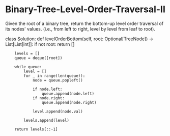 # Binary-Tree-Level-Order-Traversal-II

Given the root of a binary tree, return the bottom-up level order traversal of its nodes' values. (i.e., from left to right, level by level from leaf to root).

class Solution:
    def levelOrderBottom(self, root: Optional[TreeNode]) -> List[List[int]]:
        if not root:
            return []

        levels = []
        queue = deque([root])

        while queue:
            level = []
            for _ in range(len(queue)):
                node = queue.popleft()

                if node.left:
                    queue.append(node.left)
                if node.right:
                    queue.append(node.right)

                level.append(node.val)

            levels.append(level)

        return levels[::-1]
